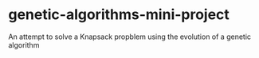 # genetic-algorithms-mini-project
An attempt to solve a Knapsack propblem using the evolution of a genetic algorithm
